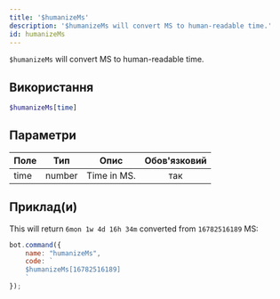 ```yaml
---
title: '$humanizeMs'
description: '$humanizeMs will convert MS to human-readable time.'
id: humanizeMs
---
```


`$humanizeMs` will convert MS to human-readable time.

## Використання

```php
$humanizeMs[time]
```

## Параметри

| Поле | Тип    | Опис        | Обов'язковий |
| ---- | ------ | ----------- |:------------:|
| time | number | Time in MS. |     так      |

## Приклад(и)

This will return `6mon 1w 4d 16h 34m` converted from `16782516189` MS:

```javascript
bot.command({
    name: "humanizeMs",
    code: `
    $humanizeMs[16782516189]
    `
});
```